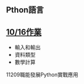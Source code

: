 ## Pthon語言

## [10/16作業](https://github.com/spread11-afk/Line_Bot.git)





- 輸入和輸出
- 資料類型
- 數學計算


11209職能發展Python實戰應用